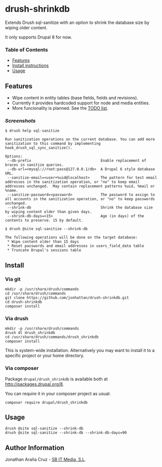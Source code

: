 # drush-shrinkdb

Extends Drush sql-sanitize with an option to shrink the database size by wiping older content.

It only supports Drupal 8 for now.

[Features]: #features
[Install]: #install
[Usage]: #usage


### Table of Contents

 * [Features][Features]
 * [Install instructions][Install]
 * [Usage][Usage]


## Features

 * Wipe content in entity tables (base fields, fields and revisions).
 * Currently it provides hardcoded support for node and media entities.
 * More funcionality is planned. See the [TODO list](TODO.md).


### _Screenshots_


```
$ drush help sql-sanitize

Run sanitization operations on the current database. You can add more sanitization to this command by implementing hook_drush_sql_sync_sanitize().

Options:
 --db-prefix                                Enable replacement of braces in sanitize queries.
 --db-url=<mysql://root:pass@127.0.0.1/db>  A Drupal 6 style database URL.
 --sanitize-email=<user+%uid@localhost>     The pattern for test email addresses in the sanitization operation, or "no" to keep email addresses unchanged.  May contain replacement patterns %uid, %mail or %name.
 --sanitize-password=<password>             The password to assign to all accounts in the sanitization operation, or "no" to keep passwords unchanged.
 --shrink-db                                Shrink the database size by wiping content older than given days.
 --shrink-db-days=<15>                      Age (in days) of the contents to preserve. 15 by default.
```


```
$ drush @site sql-sanitize --shrink-db

The following operations will be done on the target database:
 * Wipe content older than 15 days
 * Reset passwords and email addresses in users_field_data table
 * Truncate Drupal's sessions table
```


## Install

### Via git

```
mkdir -p /usr/share/drush/commands
cd /usr/share/drush/commands
git clone https://github.com/jonhattan/drush-shrinkdb.git
cd drush-shrinkdb
composer install
```

### Via drush

```
mkdir -p /usr/share/drush/commands
drush dl drush_shrinkdb
cd /usr/share/drush/commands/drush_shrinkdb
composer install
```

This is system-wide installation. Alternatively you may want to install it
to a specific project or your home directory.

### Via composer

Package `drupal/drush_shrinkdb` is available both at http://packages.drupal.org/8.

You can require it in your composer project as usual:

```
composer require drupal/drush_shrinkdb
```


## Usage

```
drush @site sql-sanitize --shrink-db
drush @site sql-sanitize --shrink-db --shrink-db-days=90
```

## Author Information

Jonathan Araña Cruz - [SB IT Media, S.L](http://sbit.io).
